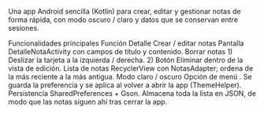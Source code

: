 Una app Android sencilla (Kotlin) para crear, editar y gestionar notas de forma rápida, con modo oscuro / claro y datos que se conservan entre sesiones.

Funcionalidades principales
Función	Detalle
Crear / editar notas	Pantalla DetalleNotaActivity con campos de título y contenido.
Borrar notas	1) Deslizar la tarjeta a la izquierda / derecha.
2) Botón Eliminar dentro de la vista de edición.
Lista de notas	RecyclerView con NotasAdapter; ordena de la más reciente a la más antigua.
Modo claro / oscuro	Opción de menú . Se guarda la preferencia y se aplica al volver a abrir la app (ThemeHelper).
Persistencia	SharedPreferences + Gson. Almacena toda la lista en JSON, de modo que las notas siguen ahí tras cerrar la app.

